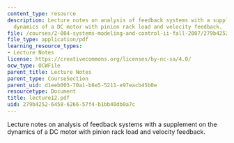 ```yaml
---
content_type: resource
description: Lecture notes on analysis of feedback systems with a supplement on the
  dynamics of a DC motor with pinion rack load and velocity feedback.
file: /courses/2-004-systems-modeling-and-control-ii-fall-2007/279b42526458626657f4b1bb40db0a7c_lecture12.pdf
file_type: application/pdf
learning_resource_types:
- Lecture Notes
license: https://creativecommons.org/licenses/by-nc-sa/4.0/
ocw_type: OCWFile
parent_title: Lecture Notes
parent_type: CourseSection
parent_uid: d1eeb003-70a1-b8e5-5211-e97eacb45b0e
resourcetype: Document
title: lecture12.pdf
uid: 279b4252-6458-6266-57f4-b1bb40db0a7c
---
```

Lecture notes on analysis of feedback systems with a supplement on the dynamics of a DC motor with pinion rack load and velocity feedback.
